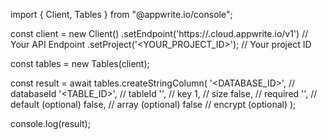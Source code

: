 import { Client, Tables } from "@appwrite.io/console";

const client = new Client()
    .setEndpoint('https://<REGION>.cloud.appwrite.io/v1') // Your API Endpoint
    .setProject('<YOUR_PROJECT_ID>'); // Your project ID

const tables = new Tables(client);

const result = await tables.createStringColumn(
    '<DATABASE_ID>', // databaseId
    '<TABLE_ID>', // tableId
    '', // key
    1, // size
    false, // required
    '<DEFAULT>', // default (optional)
    false, // array (optional)
    false // encrypt (optional)
);

console.log(result);
